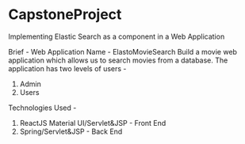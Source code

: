 # CapstoneProject
Implementing Elastic Search as a component in a Web Application

Brief -
Web Application Name - ElastoMovieSearch
Build a movie web application which allows us to search movies from a database. 
The application has two levels of users - 
  1. Admin
  2. Users

Technologies Used -
1. ReactJS Material UI/Servlet&JSP - Front End
2. Spring/Servlet&JSP - Back End
